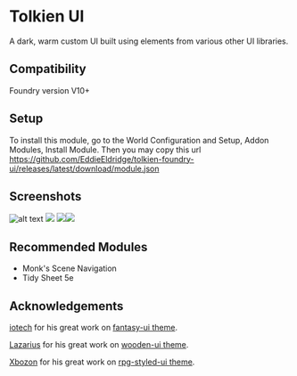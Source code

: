 # Tolkien UI
A dark, warm custom UI built using elements from various other UI libraries.

## Compatibility
Foundry version V10+

## Setup
To install this module, go to the World Configuration and Setup, Addon Modules, Install Module.
Then you may copy this url https://github.com/EddieEldridge/tolkien-foundry-ui/releases/latest/download/module.json

## **Screenshots**

![alt text](https://i.imgur.com/qwl1LGa.png)
![](https://i.imgur.com/mYVJiHB.png)
![](https://i.imgur.com/fzqDoVP.png)![](https://i.imgur.com/Ka0KzTf.png)

## Recommended Modules
- Monk's Scene Navigation
- Tidy Sheet 5e

## Acknowledgements
[iotech](https://foundryvtt.com/community/iotech) for his great work on [fantasy-ui theme](https://foundryvtt.com/packages/fantasy-ui/).

[Lazarius](https://foundryvtt.com/community/lazarius) for his great work on [wooden-ui theme](https://foundryvtt.com/packages/wooden-ui/).

[Xbozon](https://foundryvtt.com/community/Xbozon) for his great work on [rpg-styled-ui theme](https://foundryvtt.com/packages/rpg-styled-ui/).
